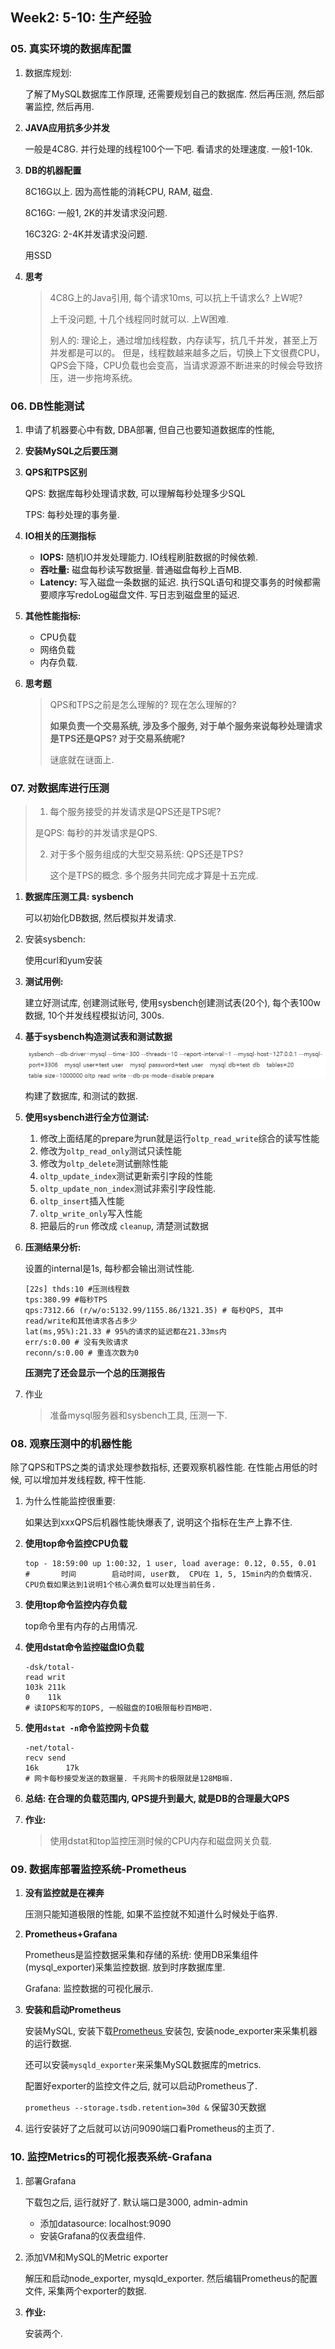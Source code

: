 ## Week2: 5-10: 生产经验

### 05. 真实环境的数据库配置

1. 数据库规划:

   了解了MySQL数据库工作原理, 还需要规划自己的数据库.  然后再压测, 然后部署监控, 然后再用.

2. **JAVA应用抗多少并发**

   一般是4C8G. 并行处理的线程100个一下吧. 看请求的处理速度. 一般1-10k.

3. **DB的机器配置**

   8C16G以上. 因为高性能的消耗CPU, RAM, 磁盘.

   8C16G: 一般1, 2K的并发请求没问题.

   16C32G: 2-4K并发请求没问题. 

   用SSD

4. **思考**

   > 4C8G上的Java引用, 每个请求10ms, 可以抗上千请求么? 上W呢?
   >
   > 上千没问题, 十几个线程同时就可以. 上W困难.
   >
   > 别人的: 理论上，通过增加线程数，内存读写，抗几千并发，甚至上万并发都是可以的。 但是，线程数越来越多之后，切换上下文很费CPU，QPS会下降，CPU负载也会变高，当请求源源不断进来的时候会导致挤压，进一步拖垮系统。





### 06. DB性能测试

1. 申请了机器要心中有数, DBA部署, 但自己也要知道数据库的性能,

2. **安装MySQL之后要压测**

3. **QPS和TPS区别**

   QPS: 数据库每秒处理请求数, 可以理解每秒处理多少SQL

   TPS: 每秒处理的事务量. 

4. **IO相关的压测指标**
   - **IOPS:** 随机IO并发处理能力. IO线程刷脏数据的时候依赖.
   - **吞吐量:** 磁盘每秒读写数据量. 普通磁盘每秒上百MB.
   - **Latency:** 写入磁盘一条数据的延迟. 执行SQL语句和提交事务的时候都需要顺序写redoLog磁盘文件. 写日志到磁盘里的延迟.

5. **其他性能指标:**
   - CPU负载
   - 网络负载
   - 内存负载.

6. **思考题**

   > QPS和TPS之前是怎么理解的? 现在怎么理解的?
   >
   > **如果负责一个交易系统, 涉及多个服务, 对于单个服务来说每秒处理请求是TPS还是QPS? 对于交易系统呢?**
   >
   > 谜底就在谜面上. 



### 07. 对数据库进行压测

> 1.  每个服务接受的并发请求是QPS还是TPS呢? 
>
>    是QPS: 每秒的并发请求是QPS. 
>
> 2. 对于多个服务组成的大型交易系统: QPS还是TPS?
>
>    这个是TPS的概念. 多个服务共同完成才算是十五完成. 

1. **数据库压测工具: sysbench**

   可以初始化DB数据, 然后模拟并发请求. 

2. 安装sysbench:

   使用curl和yum安装

3. **测试用例:**

   建立好测试库, 创建测试账号, 使用sysbench创建测试表(20个), 每个表100w数据, 10个并发线程模拟访问, 300s.

4. **基于sysbench构造测试表和测试数据**

   ![image-20200905183805284](week2-生产经验.assets/image-20200905183805284.png)

   构建了数据库, 和测试的数据. 

5. **使用sysbench进行全方位测试:**

   1. 修改上面结尾的prepare为run就是运行`oltp_read_write`综合的读写性能
   2. 修改为`oltp_read_only`测试只读性能
   3. 修改为`oltp_delete`测试删除性能
   4. `oltp_update_index`测试更新索引字段的性能
   5. `oltp_update_non_index`测试非索引字段性能.
   6. `oltp_insert`插入性能
   7. `oltp_write_only`写入性能
   8. 把最后的`run` 修改成 `cleanup`, 清楚测试数据

6. **压测结果分析:**

   设置的internal是1s, 每秒都会输出测试性能.

   ```shell
   [22s] thds:10 #压测线程数 
   tps:380.99 #每秒TPS
   qps:7312.66 (r/w/o:5132.99/1155.86/1321.35) # 每秒QPS, 其中read/write和其他请求各占多少
   lat(ms,95%):21.33 # 95%的请求的延迟都在21.33ms内
   err/s:0.00 # 没有失败请求
   reconn/s:0.00 # 重连次数为0
   
   ```

   **压测完了还会显示一个总的压测报告**

7. 作业

   > 准备mysql服务器和sysbench工具, 压测一下.





### 08. 观察压测中的机器性能

除了QPS和TPS之类的请求处理参数指标, 还要观察机器性能. 在性能占用低的时候, 可以增加并发线程数, 榨干性能. 

1. 为什么性能监控很重要:

   如果达到xxxQPS后机器性能快爆表了, 说明这个指标在生产上靠不住.

2. **使用top命令监控CPU负载**

   ```shell
   top - 18:59:00 up 1:00:32, 1 user, load average: 0.12, 0.55, 0.01
   #       时间        启动时间, user数,  CPU在 1, 5, 15min内的负载情况.
   CPU负载如果达到1说明1个核心满负载可以处理当前任务. 
   ```

3. **使用top命令监控内存负载**

   top命令里有内存的占用情况. 

4. **使用dstat命令监控磁盘IO负载**

   ```shell
   -dsk/total-
   read writ
   103k 211k
   0    11k
   # 读IOPS和写的IOPS, 一般磁盘的IO极限每秒百MB吧.
   ```

5. **使用`dstat -n`命令监控网卡负载**

   ```shell
   -net/total-
   recv	send
   16k		17k
   # 网卡每秒接受发送的数据量. 千兆网卡的极限就是128MB嘛. 
   ```

6. **总结: 在合理的负载范围内, QPS提升到最大, 就是DB的合理最大QPS** 

7. **作业:**

   >  使用dstat和top监控压测时候的CPU内存和磁盘网关负载.



### 09. 数据库部署监控系统-Prometheus

1. **没有监控就是在裸奔**

   压测只能知道极限的性能, 如果不监控就不知道什么时候处于临界.

2. **Prometheus+Grafana**

   Prometheus是监控数据采集和存储的系统: 使用DB采集组件(mysql_exporter)采集监控数据. 放到时序数据库里.

   Grafana: 监控数据的可视化展示. 

3. **安装和启动Prometheus**

   安装MySQL, 安装下载[Prometheus ](http://cactifans.hi-www.com/prometheus/)安装包, 安装node_exporter来采集机器的运行数据. 

   还可以安装`mysqld_exporter`来采集MySQL数据库的metrics.

   配置好exporter的监控文件之后, 就可以启动Prometheus了.

   `prometheus --storage.tsdb.retention=30d &` 保留30天数据

4. 运行安装好了之后就可以访问9090端口看Prometheus的主页了.

### 10.  监控Metrics的可视化报表系统-Grafana

1. 部署Grafana

   下载包之后, 运行就好了. 默认端口是3000, admin-admin

   - 添加datasource: localhost:9090
   - 安装Grafana的仪表盘组件. 

2. 添加VM和MySQL的Metric exporter

   解压和启动node_exporter, mysqld_exporter. 然后编辑Prometheus的配置文件, 采集两个exporter的数据.

3. **作业:**

   安装两个.





















